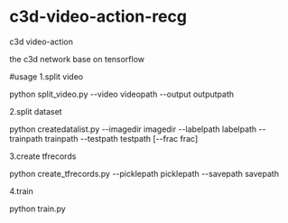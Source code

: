 # c3d-video-action-recg
c3d  video-action

the c3d network base on tensorflow



#usage
1.split video

python split_video.py --video videopath --output outputpath

2.split dataset

python createdatalist.py --imagedir imagedir --labelpath labelpath --trainpath trainpath --testpath testpath [--frac frac]

3.create tfrecords

python create_tfrecords.py --picklepath picklepath --savepath savepath

4.train

python train.py

